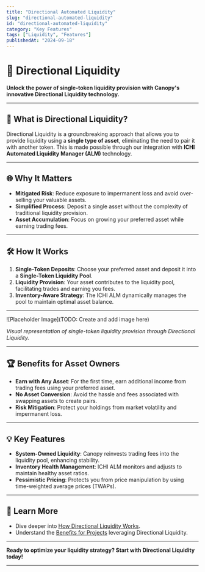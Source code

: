 ```yaml
---
title: "Directional Automated Liquidity"
slug: "directional-automated-liquidity"
id: "directional-automated-liquidity"
category: "Key Features"
tags: ["Liquidity", "Features"]
publishedAt: "2024-09-18"
---
```


# 🔄 Directional Liquidity

**Unlock the power of single-token liquidity provision with Canopy's innovative Directional Liquidity technology.**

---

## 🚀 **What is Directional Liquidity?**

Directional Liquidity is a groundbreaking approach that allows you to provide liquidity using a **single type of asset**, eliminating the need to pair it with another token. This is made possible through our integration with **ICHI Automated Liquidity Manager (ALM)** technology.

---

## 🌐 **Why It Matters**

- **Mitigated Risk**: Reduce exposure to impermanent loss and avoid over-selling your valuable assets.
- **Simplified Process**: Deposit a single asset without the complexity of traditional liquidity provision.
- **Asset Accumulation**: Focus on growing your preferred asset while earning trading fees.

---

## 🛠️ **How It Works**

1. **Single-Token Deposits**: Choose your preferred asset and deposit it into a **Single-Token Liquidity Pool**.
2. **Liquidity Provision**: Your asset contributes to the liquidity pool, facilitating trades and earning you fees.
3. **Inventory-Aware Strategy**: The ICHI ALM dynamically manages the pool to maintain optimal asset balance.

---

![Placeholder Image](TODO: Create and add image here)

*Visual representation of single-token liquidity provision through Directional Liquidity.*

---

## 🏆 **Benefits for Asset Owners**

- **Earn with Any Asset**: For the first time, earn additional income from trading fees using your preferred asset.
- **No Asset Conversion**: Avoid the hassle and fees associated with swapping assets to create pairs.
- **Risk Mitigation**: Protect your holdings from market volatility and impermanent loss.

---

## 💡 **Key Features**

- **System-Owned Liquidity**: Canopy reinvests trading fees into the liquidity pool, enhancing stability.
- **Inventory Health Management**: ICHI ALM monitors and adjusts to maintain healthy asset ratios.
- **Pessimistic Pricing**: Protects you from price manipulation by using time-weighted average prices (TWAPs).

---

## 📖 **Learn More**

- Dive deeper into [How Directional Liquidity Works](../directional-automated-liquidity-explained/how-does-directional-liquidity-work).
- Understand the [Benefits for Projects](../getting-started/for-projects) leveraging Directional Liquidity.

---

**Ready to optimize your liquidity strategy? Start with Directional Liquidity today!**

---
